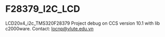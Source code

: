 # F28379_I2C_LCD
LCD20x4_i2c_TMS320F28379
Project debug on CCS version 10.1 with lib c2000ware. 
Contact: locnp@vlute.edu.vn

